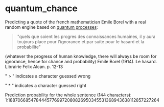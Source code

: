 # quantum_chance

Predicting a quote of the french mathematician Emile Borel with a real random engine based on [quantum processes](https://qrng.anu.edu.au/):

> "quels que soient les progres des connaissances humaines, 
> il y aura toujours place pour l'ignorance et par suite pour le hasard et la probabilite"

(whatever the progress of human knowledge, there will always be room for ignorance, hence for chance and probability)
Emile Borel (1914). Le hasard. Librairie Felix Alcan. p. 12-13


" > " indicates a character guessed wrong

" * " indicates a character guessed right


Prediction probability for the whole sentence (144 characters): 
1:18870668547844457769972080826950345531368943638112857227264
